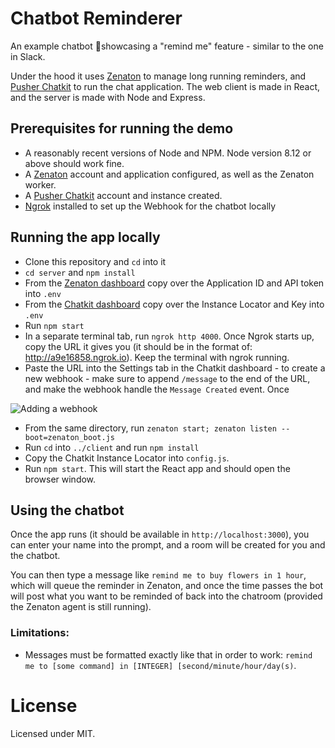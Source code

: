 # Chatbot Reminderer

An example chatbot 🤖showcasing a "remind me" feature - similar to the one in Slack.

Under the hood it uses [Zenaton](https://zenaton.com) to manage long running reminders, and [Pusher Chatkit](https://pusher.com/chatkit) to run the chat application.
The web client is made in React, and the server is made with Node and Express.

## Prerequisites for running the demo

- A reasonably recent versions of Node and NPM. Node version 8.12 or above  should work fine.
- A [Zenaton](https://zenaton.com) account and application configured, as well as the Zenaton worker.
- A [Pusher Chatkit](https://dash.pusher.com/chatkit) account and instance created.
- [Ngrok](https://ngrok.com/) installed to set up the Webhook for the chatbot locally

## Running the app locally

- Clone this repository and `cd` into it
- `cd server` and `npm install`
- From the [Zenaton dashboard](https://zenaton.com/app/api) copy over the Application ID and API token into `.env`
- From the [Chatkit dashboard](https://dash.pusher.com/chatkit) copy over the Instance Locator and Key into `.env`
- Run `npm start`
- In a separate terminal tab, run `ngrok http 4000`.
Once Ngrok starts up, copy the URL it gives you (it should be in the format of: http://a9e16858.ngrok.io). Keep the terminal with ngrok running.
- Paste the URL into the Settings tab in the Chatkit dashboard - to create a new webhook - make sure to append `/message` to the end of the URL, and make the webhook handle the `Message Created` event.
Once 

![Adding a webhook](https://i.imgur.com/tc5jxI0.png)

- From the same directory, run `zenaton start; zenaton listen --boot=zenaton_boot.js`
- Run `cd` into `../client` and run `npm install`
- Copy the Chatkit Instance Locator into `config.js`.
- Run `npm start`. This will start the React app and should open the browser window.

## Using the chatbot

Once the app runs (it should be available in `http://localhost:3000`), you can enter your name into the prompt, and a room will be created for you and the chatbot.

You can then type a message like `remind me to buy flowers in 1 hour`, which will queue the reminder in Zenaton, and once the time passes the bot will post what you want to be reminded of back into the chatroom (provided the Zenaton agent is still running).

### Limitations: 

- Messages must be formatted exactly like that in order to work:
`remind me to [some command] in [INTEGER] [second/minute/hour/day(s)`.

# License

Licensed under MIT.


